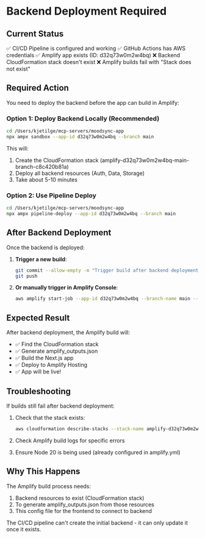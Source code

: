 # Backend Deployment Required

## Current Status
✅ CI/CD Pipeline is configured and working
✅ GitHub Actions has AWS credentials
✅ Amplify app exists (ID: d32q73w0m2w4bq)
❌ Backend CloudFormation stack doesn't exist
❌ Amplify builds fail with "Stack does not exist"

## Required Action

You need to deploy the backend before the app can build in Amplify:

### Option 1: Deploy Backend Locally (Recommended)

```bash
cd /Users/kjetilge/mcp-servers/moodsync-app
npx ampx sandbox --app-id d32q73w0m2w4bq --branch main
```

This will:
1. Create the CloudFormation stack (amplify-d32q73w0m2w4bq-main-branch-c8c420b81a)
2. Deploy all backend resources (Auth, Data, Storage)
3. Take about 5-10 minutes

### Option 2: Use Pipeline Deploy

```bash
cd /Users/kjetilge/mcp-servers/moodsync-app
npx ampx pipeline-deploy --app-id d32q73w0m2w4bq --branch main
```

## After Backend Deployment

Once the backend is deployed:

1. **Trigger a new build**:
   ```bash
   git commit --allow-empty -m "Trigger build after backend deployment"
   git push
   ```

2. **Or manually trigger in Amplify Console**:
   ```bash
   aws amplify start-job --app-id d32q73w0m2w4bq --branch-name main --job-type RELEASE --region eu-north-1
   ```

## Expected Result

After backend deployment, the Amplify build will:
- ✅ Find the CloudFormation stack
- ✅ Generate amplify_outputs.json
- ✅ Build the Next.js app
- ✅ Deploy to Amplify Hosting
- ✅ App will be live!

## Troubleshooting

If builds still fail after backend deployment:
1. Check that the stack exists:
   ```bash
   aws cloudformation describe-stacks --stack-name amplify-d32q73w0m2w4bq-main-branch-c8c420b81a --region eu-north-1
   ```

2. Check Amplify build logs for specific errors

3. Ensure Node 20 is being used (already configured in amplify.yml)

## Why This Happens

The Amplify build process needs:
1. Backend resources to exist (CloudFormation stack)
2. To generate amplify_outputs.json from those resources
3. This config file for the frontend to connect to backend

The CI/CD pipeline can't create the initial backend - it can only update it once it exists.